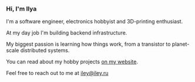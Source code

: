 ### Hi, I'm Ilya

I'm a software engineer, electronics hobbyist and 3D-printing enthusiast.

At my day job I'm building backend infrastructure.

My biggest passion is learning how things work, from a transistor to planet-scale distributed systems.

You can read about my hobby projects [on my website](https://iley.ru/projects/).

Feel free to reach out to me at [iley@iley.ru](mailto:iley@iley.ru)
